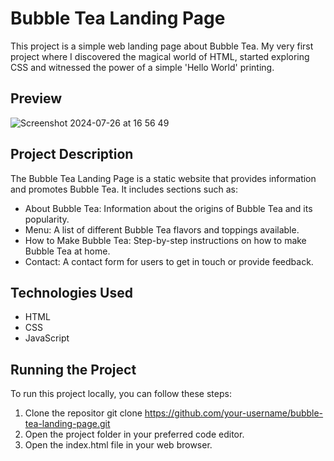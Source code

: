 # Bubble Tea Landing Page

This project is a simple web landing page about Bubble Tea. 
My very first project where I discovered the magical world of HTML, started exploring CSS and witnessed the power of a simple 'Hello World' printing.

## Preview

![Screenshot 2024-07-26 at 16 56 49](https://github.com/user-attachments/assets/f7d5c6c8-f8d8-42d1-8c8a-87963d3ceaea)

## Project Description

The Bubble Tea Landing Page is a static website that provides information and promotes Bubble Tea. It includes sections such as:

- About Bubble Tea: Information about the origins of Bubble Tea and its popularity.
- Menu: A list of different Bubble Tea flavors and toppings available.
- How to Make Bubble Tea: Step-by-step instructions on how to make Bubble Tea at home.
- Contact: A contact form for users to get in touch or provide feedback.

## Technologies Used

- HTML
- CSS
- JavaScript

## Running the Project

To run this project locally, you can follow these steps:

1. Clone the repositor git clone https://github.com/your-username/bubble-tea-landing-page.git
2. Open the project folder in your preferred code editor.
3. Open the index.html file in your web browser.
